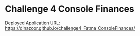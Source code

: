 # Challenge 4 Console Finances
Deployed Application URL: https://dinazoor.github.io/challenge4_Fatma_ConsoleFinances/
